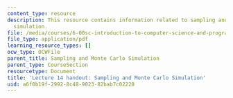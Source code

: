 ```yaml
---
content_type: resource
description: This resource contains information related to sampling and monte carlo
  simulation.
file: /media/courses/6-00sc-introduction-to-computer-science-and-programming-spring-2011/a6f0b19f29928c48902382bab7c02220_MIT6_00SCS11_lec14.pdf
file_type: application/pdf
learning_resource_types: []
ocw_type: OCWFile
parent_title: Sampling and Monte Carlo Simulation
parent_type: CourseSection
resourcetype: Document
title: 'Lecture 14 handout: Sampling and Monte Carlo Simulation'
uid: a6f0b19f-2992-8c48-9023-82bab7c02220
---
```

